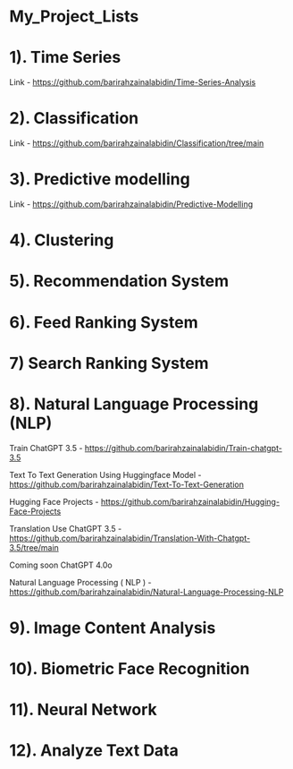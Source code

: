 # My_Project_Lists


# 1). Time Series 

Link - https://github.com/barirahzainalabidin/Time-Series-Analysis


# 2). Classification


Link - https://github.com/barirahzainalabidin/Classification/tree/main


# 3). Predictive modelling


Link - https://github.com/barirahzainalabidin/Predictive-Modelling


# 4). Clustering


# 5). Recommendation System 


# 6). Feed Ranking System


# 7) Search Ranking System


# 8). Natural Language Processing (NLP)


Train ChatGPT 3.5 - https://github.com/barirahzainalabidin/Train-chatgpt-3.5

Text To Text Generation Using Huggingface Model - https://github.com/barirahzainalabidin/Text-To-Text-Generation

Hugging Face Projects - https://github.com/barirahzainalabidin/Hugging-Face-Projects

Translation Use ChatGPT 3.5 - https://github.com/barirahzainalabidin/Translation-With-Chatgpt-3.5/tree/main


Coming soon ChatGPT 4.0o 


Natural Language Processing ( NLP ) - https://github.com/barirahzainalabidin/Natural-Language-Processing-NLP



# 9). Image Content Analysis


# 10). Biometric Face Recognition


# 11). Neural Network


# 12). Analyze Text Data

